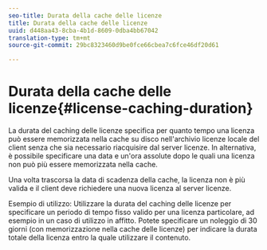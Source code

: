 ```yaml
---
seo-title: Durata della cache delle licenze
title: Durata della cache delle licenze
uuid: d448aa43-8cba-4b1d-8609-0dba4bb67042
translation-type: tm+mt
source-git-commit: 29bc8323460d9be0fce66cbea7c6fce46df20d61

---
```



# Durata della cache delle licenze{#license-caching-duration}

La durata del caching delle licenze specifica per quanto tempo una licenza può essere memorizzata nella cache su disco nell&#39;archivio licenze locale del client senza che sia necessario riacquisire dal server licenze. In alternativa, è possibile specificare una data e un&#39;ora assolute dopo le quali una licenza non può più essere memorizzata nella cache.

Una volta trascorsa la data di scadenza della cache, la licenza non è più valida e il client deve richiedere una nuova licenza al server licenze.

Esempio di utilizzo: Utilizzare la durata del caching delle licenze per specificare un periodo di tempo fisso valido per una licenza particolare, ad esempio in un caso di utilizzo in affitto. Potete specificare un noleggio di 30 giorni (con memorizzazione nella cache delle licenze) per indicare la durata totale della licenza entro la quale utilizzare il contenuto.
